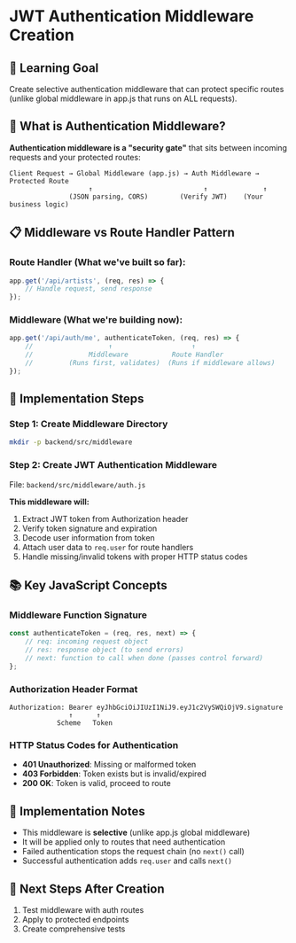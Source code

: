 # JWT Authentication Middleware Creation

## 🎯 **Learning Goal**
Create selective authentication middleware that can protect specific routes (unlike global middleware in app.js that runs on ALL requests).

## 🔐 **What is Authentication Middleware?**

**Authentication middleware is a "security gate"** that sits between incoming requests and your protected routes:

```
Client Request → Global Middleware (app.js) → Auth Middleware → Protected Route
                    ↑                            ↑              ↑
               (JSON parsing, CORS)        (Verify JWT)    (Your business logic)
```

## 📋 **Middleware vs Route Handler Pattern**

### **Route Handler (What we've built so far):**
```javascript
app.get('/api/artists', (req, res) => {
    // Handle request, send response
});
```

### **Middleware (What we're building now):**
```javascript
app.get('/api/auth/me', authenticateToken, (req, res) => {
    //                   ↑                    ↑
    //              Middleware           Route Handler
    //         (Runs first, validates)  (Runs if middleware allows)
});
```

## 🚀 **Implementation Steps**

### **Step 1: Create Middleware Directory**
```bash
mkdir -p backend/src/middleware
```

### **Step 2: Create JWT Authentication Middleware**
File: `backend/src/middleware/auth.js`

**This middleware will:**
1. Extract JWT token from Authorization header
2. Verify token signature and expiration
3. Decode user information from token
4. Attach user data to `req.user` for route handlers
5. Handle missing/invalid tokens with proper HTTP status codes

## 📚 **Key JavaScript Concepts**

### **Middleware Function Signature**
```javascript
const authenticateToken = (req, res, next) => {
    // req: incoming request object
    // res: response object (to send errors)
    // next: function to call when done (passes control forward)
};
```

### **Authorization Header Format**
```
Authorization: Bearer eyJhbGciOiJIUzI1NiJ9.eyJ1c2VySWQiOjV9.signature
               ↑      ↑
            Scheme   Token
```

### **HTTP Status Codes for Authentication**
- **401 Unauthorized**: Missing or malformed token
- **403 Forbidden**: Token exists but is invalid/expired  
- **200 OK**: Token is valid, proceed to route

## 📝 **Implementation Notes**
- This middleware is **selective** (unlike app.js global middleware)
- It will be applied only to routes that need authentication
- Failed authentication stops the request chain (no `next()` call)
- Successful authentication adds `req.user` and calls `next()`

## 🔗 **Next Steps After Creation**
1. Test middleware with auth routes
2. Apply to protected endpoints
3. Create comprehensive tests

